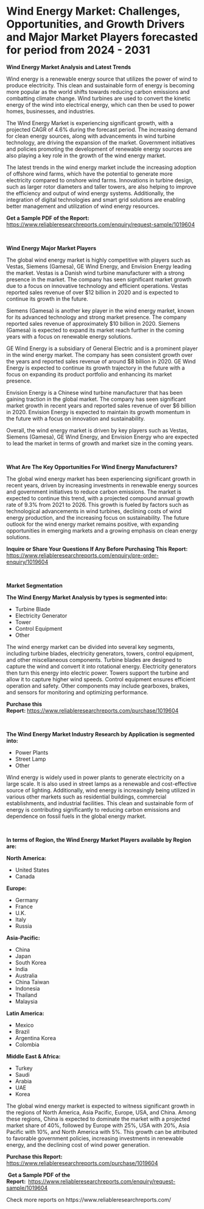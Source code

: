 <p><h1>Wind Energy Market: Challenges, Opportunities, and Growth Drivers and Major Market Players forecasted for period from 2024 - 2031</h1></p><p><strong>Wind Energy Market Analysis and Latest Trends</strong></p>
<p><p>Wind energy is a renewable energy source that utilizes the power of wind to produce electricity. This clean and sustainable form of energy is becoming more popular as the world shifts towards reducing carbon emissions and combatting climate change. Wind turbines are used to convert the kinetic energy of the wind into electrical energy, which can then be used to power homes, businesses, and industries.</p><p>The Wind Energy Market is experiencing significant growth, with a projected CAGR of 4.6% during the forecast period. The increasing demand for clean energy sources, along with advancements in wind turbine technology, are driving the expansion of the market. Government initiatives and policies promoting the development of renewable energy sources are also playing a key role in the growth of the wind energy market.</p><p>The latest trends in the wind energy market include the increasing adoption of offshore wind farms, which have the potential to generate more electricity compared to onshore wind farms. Innovations in turbine design, such as larger rotor diameters and taller towers, are also helping to improve the efficiency and output of wind energy systems. Additionally, the integration of digital technologies and smart grid solutions are enabling better management and utilization of wind energy resources.</p></p>
<p><strong>Get a Sample PDF of the Report:&nbsp;</strong> <a href="https://www.reliableresearchreports.com/enquiry/request-sample/1019604">https://www.reliableresearchreports.com/enquiry/request-sample/1019604</a></p>
<p>&nbsp;</p>
<p><strong>Wind Energy Major Market Players</strong></p>
<p><p>The global wind energy market is highly competitive with players such as Vestas, Siemens (Gamesa), GE Wind Energy, and Envision Energy leading the market. Vestas is a Danish wind turbine manufacturer with a strong presence in the market. The company has seen significant market growth due to a focus on innovative technology and efficient operations. Vestas reported sales revenue of over $12 billion in 2020 and is expected to continue its growth in the future.</p><p>Siemens (Gamesa) is another key player in the wind energy market, known for its advanced technology and strong market presence. The company reported sales revenue of approximately $10 billion in 2020. Siemens (Gamesa) is expected to expand its market reach further in the coming years with a focus on renewable energy solutions.</p><p>GE Wind Energy is a subsidiary of General Electric and is a prominent player in the wind energy market. The company has seen consistent growth over the years and reported sales revenue of around $8 billion in 2020. GE Wind Energy is expected to continue its growth trajectory in the future with a focus on expanding its product portfolio and enhancing its market presence.</p><p>Envision Energy is a Chinese wind turbine manufacturer that has been gaining traction in the global market. The company has seen significant market growth in recent years and reported sales revenue of over $6 billion in 2020. Envision Energy is expected to maintain its growth momentum in the future with a focus on innovation and sustainability.</p><p>Overall, the wind energy market is driven by key players such as Vestas, Siemens (Gamesa), GE Wind Energy, and Envision Energy who are expected to lead the market in terms of growth and market size in the coming years.</p></p>
<p>&nbsp;</p>
<p><strong>What Are The Key Opportunities For Wind Energy Manufacturers?</strong></p>
<p><p>The global wind energy market has been experiencing significant growth in recent years, driven by increasing investments in renewable energy sources and government initiatives to reduce carbon emissions. The market is expected to continue this trend, with a projected compound annual growth rate of 9.3% from 2021 to 2026. This growth is fueled by factors such as technological advancements in wind turbines, declining costs of wind energy production, and the increasing focus on sustainability. The future outlook for the wind energy market remains positive, with expanding opportunities in emerging markets and a growing emphasis on clean energy solutions.</p></p>
<p><strong>Inquire or Share Your Questions If Any Before Purchasing This Report:</strong> <a href="https://www.reliableresearchreports.com/enquiry/pre-order-enquiry/1019604">https://www.reliableresearchreports.com/enquiry/pre-order-enquiry/1019604</a></p>
<p>&nbsp;</p>
<p><strong>Market Segmentation</strong></p>
<p><strong>The Wind Energy Market Analysis by types is segmented into:</strong></p>
<p><ul><li>Turbine Blade</li><li>Electricity Generator</li><li>Tower</li><li>Control Equipment</li><li>Other</li></ul></p>
<p><p>The wind energy market can be divided into several key segments, including turbine blades, electricity generators, towers, control equipment, and other miscellaneous components. Turbine blades are designed to capture the wind and convert it into rotational energy. Electricity generators then turn this energy into electric power. Towers support the turbine and allow it to capture higher wind speeds. Control equipment ensures efficient operation and safety. Other components may include gearboxes, brakes, and sensors for monitoring and optimizing performance.</p></p>
<p><strong>Purchase this Report:&nbsp;</strong><a href="https://www.reliableresearchreports.com/purchase/1019604">https://www.reliableresearchreports.com/purchase/1019604</a></p>
<p>&nbsp;</p>
<p><strong>The Wind Energy Market Industry Research by Application is segmented into:</strong></p>
<p><ul><li>Power Plants</li><li>Street Lamp</li><li>Other</li></ul></p>
<p><p>Wind energy is widely used in power plants to generate electricity on a large scale. It is also used in street lamps as a renewable and cost-effective source of lighting. Additionally, wind energy is increasingly being utilized in various other markets such as residential buildings, commercial establishments, and industrial facilities. This clean and sustainable form of energy is contributing significantly to reducing carbon emissions and dependence on fossil fuels in the global energy market.</p></p>
<p>&nbsp;</p>
<p><strong>In terms of Region, the Wind Energy Market Players available by Region are:</strong></p>
<p>
    <p> <strong> North America: </strong>
        <ul>
            <li>United States</li>
            <li>Canada</li>
        </ul>
        </p> 
    <p> <strong> Europe: </strong>
        <ul>
            <li>Germany</li>
            <li>France</li>
            <li>U.K.</li>
            <li>Italy</li>
            <li>Russia</li>
        </ul>
        </p> 
    <p> <strong> Asia-Pacific: </strong>
        <ul>
            <li>China</li>
            <li>Japan</li>
            <li>South Korea</li>
            <li>India</li>
            <li>Australia</li>
            <li>China Taiwan</li>
            <li>Indonesia</li>
            <li>Thailand</li>
            <li>Malaysia</li>
        </ul>
        </p> 
    <p> <strong> Latin America: </strong>
        <ul>
            <li>Mexico</li>
            <li>Brazil</li>
            <li>Argentina Korea</li>
            <li>Colombia</li>
        </ul>
        </p> 
    <p> <strong> Middle East & Africa: </strong>
        <ul>
            <li>Turkey</li>
            <li>Saudi</li>
            <li>Arabia</li>
            <li>UAE</li>
            <li>Korea</li>
        </ul>
    </p>
    </p>
<p><p>The global wind energy market is expected to witness significant growth in the regions of North America, Asia Pacific, Europe, USA, and China. Among these regions, China is expected to dominate the market with a projected market share of 40%, followed by Europe with 25%, USA with 20%, Asia Pacific with 10%, and North America with 5%. This growth can be attributed to favorable government policies, increasing investments in renewable energy, and the declining cost of wind power generation.</p></p>
<p><strong>Purchase this Report: </strong><a href="https://www.reliableresearchreports.com/purchase/1019604">https://www.reliableresearchreports.com/purchase/1019604</a></p>
<p>&nbsp;<strong>Get a Sample PDF of the Report:&nbsp;&nbsp;</strong><a href="https://www.reliableresearchreports.com/enquiry/request-sample/1019604">https://www.reliableresearchreports.com/enquiry/request-sample/1019604</a></p>
<p><strong></strong></p>
<p>Check more reports on https://www.reliableresearchreports.com/</p>
